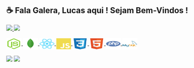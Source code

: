 ## ☕ Fala Galera, Lucas aqui ! Sejam Bem-Vindos !
 <div>
  <a href="https://github.com/lucasdoctype">
  <img height="180em" src="https://github-readme-stats.vercel.app/api?username=lucasdoctype&show_icons=true&theme=dark&include_all_commits=true&count_private=true"/>
  <img height="180em" src="https://github-readme-stats.vercel.app/api/top-langs/?username=lucasdoctype&layout=compact&langs_count=7&theme=dark"/>
</div>
<div style="display: inline_block"><br>
 <img align="center" alt="Lucas-Csharp" height="30" width="40" src="https://github.com/devicons/devicon/blob/master/icons/nodejs/nodejs-original.svg">
 <img align="center" alt="Lucas-Mongo" height="30" width="40" src="https://github.com/devicons/devicon/blob/master/icons/mongodb/mongodb-original.svg">
   <img align="center" alt="Lucas-React" height="30" width="40" src="https://raw.githubusercontent.com/devicons/devicon/master/icons/react/react-original.svg">
   <img align="center" alt="Lucas-Js" height="30" width="40" src="https://raw.githubusercontent.com/devicons/devicon/master/icons/javascript/javascript-plain.svg">
 <img align="center" alt="Lucas-CSS" height="30" width="40" src="https://raw.githubusercontent.com/devicons/devicon/master/icons/css3/css3-original.svg">
   <img align="center" alt="Lucas-HTML" height="30" width="40" src="https://raw.githubusercontent.com/devicons/devicon/master/icons/html5/html5-original.svg">
   <img align="center" alt="Lucas-Php" height="30" width="40" src="https://github.com/devicons/devicon/blob/master/icons/php/php-plain.svg">
   <img align="center" alt="Lucas-Mysql" height="30" width="40" src="https://github.com/devicons/devicon/blob/master/icons/mysql/mysql-original-wordmark.svg">
 
 




  
  


</div><br>

 <div> 
  <a href = "mailto:lucasfreitas1029@gmail.com"><img src="https://img.shields.io/badge/-Gmail-%23333?style=for-the-badge&logo=gmail&logoColor=white" target="_blank"></a>
  <a href="https://www.linkedin.com/in/lucas-silva-275055191/" target="_blank"><img src="https://img.shields.io/badge/-LinkedIn-%230077B5?style=for-the-badge&logo=linkedin&logoColor=white" target="_blank"></a> 
</div>
  
